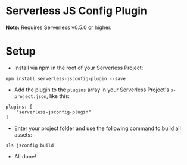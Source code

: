 Serverless JS Config Plugin
===



**Note:** Requires Serverless v0.5.0 or higher.

Setup
===

* Install via npm in the root of your Serverless Project:
```
npm install serverless-jsconfig-plugin --save
```

* Add the plugin to the `plugins` array in your Serverless Project's `s-project.json`, like this:

```
plugins: [
    "serverless-jsconfig-plugin"
]
```

* Enter your project folder and use the following command to build all assets:

```
sls jsconfig build
```

* All done!

